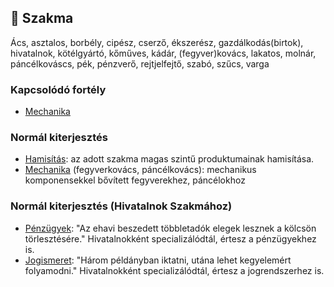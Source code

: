 ## 🔵 Szakma

Ács, asztalos, borbély, cipész, cserző, ékszerész, gazdálkodás(birtok), hivatalnok, kötélgyártó, kőműves, kádár, (fegyver)kovács, lakatos, molnár, páncélkováscs, pék, pénzverő, rejtjelfejtő, szabó, szűcs, varga

### Kapcsolódó fortély

- [Mechanika](mechanika.md)

### Normál kiterjesztés 

- [Hamisítás](../fortelyok.altalanos/hamisitas.md): az adott szakma magas szintű produktumainak hamisítása.
- [Mechanika](../fortelyok.altalanos/mechanika.md) (fegyverkovács, páncélkovács): mechanikus komponensekkel bővített fegyverekhez, páncélokhoz

### Normál kiterjesztés (Hivatalnok Szakmához)

- [Pénzügyek](../fortelyok.szabad/penzugyek.md): "Az ehavi beszedett többletadók elegek lesznek a kölcsön törlesztésére." Hivatalnokként specializálódtál, értesz a pénzügyekhez is.
- [Jogismeret](../fortelyok.szabad/jogismeret.md): "Három példányban iktatni, utána lehet kegyelemért folyamodni." Hivatalnokként specializálódtál, értesz a jogrendszerhez is. 
